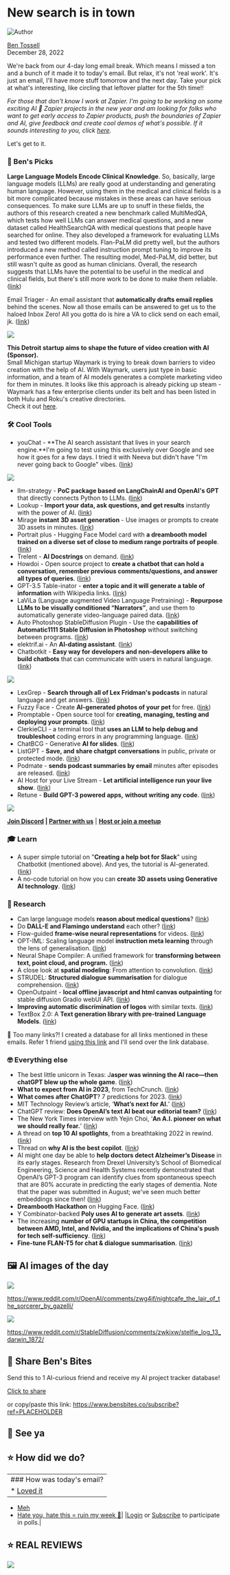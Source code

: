 # New search is in town

![Author](https://media.beehiiv.com/cdn-cgi/image/fit=scale-down,format=auto,onerror=redirect,quality=80/uploads/user/profile_picture/fc858b4d-39e3-4be1-abf4-2b55504e21a2/thumb_uJ4UYake_400x400.jpg)

[Ben Tossell](https://www.twitter.com/bentossell)\
December 28, 2022

We're back from our 4-day long email break. Which means I missed a ton and a bunch of it made it to today's email. But relax, it's not 'real work'. It's just an email, I'll have more stuff tomorrow and the next day. Take your pick at what's interesting, like circling that leftover platter for the 5th time!!

*For those that don't know I work at Zapier. I'm going to be working on some exciting AI 🤝 Zapier projects in the new year and am looking for folks who want to get early access to Zapier products, push the boundaries of Zapier and AI, give feedback and create cool demos of what's possible. If it sounds interesting to you, click [here](https://ai.zapier.app/).*

Let's get to it.

### **🤌 Ben's Picks**

**Large Language Models Encode Clinical Knowledge**. So, basically, large language models (LLMs) are really good at understanding and generating human language. However, using them in the medical and clinical fields is a bit more complicated because mistakes in these areas can have serious consequences. To make sure LLMs are up to snuff in these fields, the authors of this research created a new benchmark called MultiMedQA, which tests how well LLMs can answer medical questions, and a new dataset called HealthSearchQA with medical questions that people have searched for online. They also developed a framework for evaluating LLMs and tested two different models. Flan-PaLM did pretty well, but the authors introduced a new method called instruction prompt tuning to improve its performance even further. The resulting model, Med-PaLM, did better, but still wasn't quite as good as human clinicians. Overall, the research suggests that LLMs have the potential to be useful in the medical and clinical fields, but there's still more work to be done to make them reliable.([link](https://arxiv.org/abs/2212.13138))

Email Triager - An email assistant that **automatically drafts email replies** behind the scenes. Now all those emails can be answered to get us to the haloed Inbox Zero! All you gotta do is hire a VA to click send on each email, jk. ([link](https://www.emailtriager.com/))

![](https://media.beehiiv.com/cdn-cgi/image/fit=scale-down,format=auto,onerror=redirect,quality=80/uploads/asset/file/0b072d94-f66b-42d1-8b74-598ca3aaee82/ezgif.com-gif-maker__43_.gif)

**This Detroit startup aims to shape the future of video creation with AI (Sponsor).**\
Small Michigan startup Waymark is trying to break down barriers to video creation with the help of AI. With Waymark, users just type in basic information, and a team of AI models generates a complete marketing video for them in minutes. It looks like this approach is already picking up steam - Waymark has a few enterprise clients under its belt and has been listed in both Hulu and Roku's creative directories.\
Check it out [here](https://waymark.com/).

### **🛠️ Cool Tools**

- youChat - \*\*The AI search assistant that lives in your search engine.\*\*I'm going to test using this exclusively over Google and see how it goes for a few days. I tried it with Neeva but didn't have "I'm never going back to Google" vibes. ([link](https://you.com/))

![](https://media.beehiiv.com/cdn-cgi/image/fit=scale-down,format=auto,onerror=redirect,quality=80/uploads/asset/file/b696f97f-aece-429e-856f-455f0ec3ed71/1_a2T6vXE2TaffhUpHpkPpgA.gif)

- llm-strategy - **PoC package based on LangChainAI and OpenAI's GPT** that directly connects Python to LLMs. ([link](https://github.com/blackhc/llm-strategy))
- Lookup - **Import your data, ask questions, and get results** instantly with the power of AI. ([link](https://app.uselookup.com/))
- Mirage **instant 3D asset generation** - Use images or prompts to create 3D assets in minutes. ([link](https://app.mirageml.com/?dimension=3d))
- Portrait plus - Hugging Face Model card with **a dreambooth model trained on a diverse set of close to medium range portraits of people**. ([link](https://huggingface.co/wavymulder/portraitplus))
- Trelent - **AI Docstrings** on demand. ([link](https://marketplace.visualstudio.com/items?itemName=Trelent.trelent))
- Howdoi - Open source project to **create a chatbot that can hold a conversation, remember previous comments/questions, and answer all types of queries**. ([link](https://github.com/bborn/howdoi.ai))
- GPT-3.5 Table-inator - **enter a topic and it will generate a table of information** with Wikipedia links. ([link](https://huggingface.co/spaces/JavaFXpert/GPT-3.5-Table-inator))
- LaViLa (Language augmented Video Language Pretraining) - **Repurpose LLMs to be visually conditioned “Narrators”**, and use them to automatically generate video-language paired data. ([link](https://huggingface.co/spaces/nateraw/lavila))
- Auto Photoshop StableDiffusion Plugin - Use the **capabilities of Automatic1111 Stable Diffusion in Photoshop** without switching between programs. ([link](https://github.com/AbdullahAlfaraj/Auto-Photoshop-StableDiffusion-Plugin))
- elektrif.ai - An **AI-dating assistant**. ([link](https://www.elektrif.ai/))
- Chatbotkit - **Easy way for developers and non-developers alike to build chatbots** that can communicate with users in natural language. ([link](https://chatbotkit.com/))

![](https://media.beehiiv.com/cdn-cgi/image/fit=scale-down,format=auto,onerror=redirect,quality=80/uploads/asset/file/5d5d3df4-b9ca-4c35-ac7b-7883b14ce8d8/Fk-I3XRWQAEUl7-.jpeg)

- LexGrep - **Search through all of Lex Fridman's podcasts** in natural language and get answers. ([link](https://theskcd-streamlit-ui-appmain-zo9d84.streamlit.app/))
- Fuzzy Face - Create **AI-generated photos of your pet** for free. ([link](https://www.thefuzzyface.com/))
- Promptable - Open source tool for **creating, managing, testing and deploying your prompts**. ([link](https://promptable.ai/))
- ClerkieCLI - a terminal tool that **uses an LLM to help debug and troubleshoot** coding errors in any programming language. ([link](https://github.com/ishaan-jaff/clerkie-cli))
- ChatBCG - Generative **AI for slides**. ([link](https://www.chatbcg.com/))
- ListGPT - **Save, and share chatgpt conversations** in public, private or protected mode. ([link](https://listgpt.com/))
- Podmate - **sends podcast summaries by email** minutes after episodes are released. ([link](https://podmate.flutterflow.app/))
- AI Host for your Live Stream - **Let artificial intelligence run your live show**. ([link](https://www.livereacting.com/ai-host-for-live-stream))
- Retune - **Build GPT-3 powered apps,** **without writing any code**. ([link](https://retune.so/))

![](https://media.beehiiv.com/cdn-cgi/image/fit=scale-down,format=auto,onerror=redirect,quality=80/uploads/asset/file/da0b1a0f-369c-4a38-b273-0d2c067991bb/hero-center.png)

**[Join Discord](https://discord.gg/qd92NKjDdE) | [Partner with us](https://sponsor.bensbites.co/)** | [**Host or join a meetup**](https://meetups.bensbites.co/)

### **🎓 Learn**

- A super simple tutorial on "**Creating a help bot for Slack**" using Chatbotkit (mentioned above). And yes, the tutorial is AI-generated. ([link](https://chatbotkit.com/tutorials/creating-a-help-bot-for-slack))
- A no-code tutorial on how you can **create 3D assets using Generative AI technology**. ([link](https://twitter.com/angrypenguinPNG/status/1607910436254674948))

### **🔬 Research**

- Can large language models **reason about medical questions**? ([link](https://arxiv.org/abs/2207.08143))
- Do **DALL-E and Flamingo understand** each other? ([link](https://arxiv.org/abs/2212.12249))
- Flow-guided **frame-wise neural representations** for videos. ([link](https://maincold2.github.io/ffnerv/))
- OPT-IML: Scaling language model **instruction meta learning** through the lens of generalisation. ([link](https://arxiv.org/abs/2212.12017))
- Neural Shape Compiler: A unified framework for **transforming between text, point cloud, and program.** ([link](https://tiangeluo.github.io/projectpages/shapecompiler.html))
- A close look at **spatial modeling**: From attention to convolution. ([link](https://arxiv.org/abs/2212.12552))
- STRUDEL: **Structured dialogue summarisation** for dialogue comprehension. ([link](https://arxiv.org/abs/2212.12652))
- OpenOutpaint - **local offline javascript and html canvas outpainting** for stable diffusion Gradio webUI API. ([link](https://github.com/zero01101/openOutpaint-webUI-extension))
- **Improving automatic discrimination of logos** with similar texts. ([link](https://www.amazon.science/blog/improving-automatic-discrimination-of-logos-with-similar-texts))
- TextBox 2.0: A **Text generation library with pre-trained Language Models**. ([link](https://arxiv.org/abs/2212.13005))

👋 Too many links?! I created a database for all links mentioned in these emails. Refer 1 friend [using this link](https://www.bensbites.co/subscribe?ref=PLACEHOLDER) and I'll send over the link database.

### **🤓 Everything else**

- The best little unicorn in Texas: J**asper was winning the AI race—then chatGPT blew up the whole game**. ([link](https://www.theinformation.com/articles/the-best-little-unicorn-in-texas-jasper-was-winning-the-ai-race-then-chatgpt-blew-up-the-whole-game))
- **What to expect from AI in 2023**, from TechCrunch. ([link](https://techcrunch.com/2022/12/26/what-to-expect-from-ai-in-2023/?guccounter=1))
- **What comes after ChatGPT**? 7 predictions for 2023. ([link](https://garymarcus.substack.com/p/what-to-expect-when-youre-expecting))
- MIT Technology Review’s article, ‘**What’s next for AI.**’ ([link](https://www.technologyreview.com/2022/12/23/1065852/whats-next-for-ai/))
- ChatGPT review: **Does OpenAI’s text AI beat our editorial team?** ([link](https://the-decoder.com/chatgpt-review-does-openais-text-ai-beat-our-editorial-team/))
- The New York Times interview with Yejin Choi, ‘**An A.I. pioneer on what we should really fear.**’ ([link](https://www.nytimes.com/interactive/2022/12/26/magazine/yejin-choi-interview.html))
- A thread on **top 10 AI spotlights**, from a breathtaking 2022 in rewind. ([link](https://twitter.com/drjimfan/status/1607746957753057280?s=12\&t=8cOAfVl-4W3oYvp8Q1lrdw))
- Thread on **why AI is the best copilot**. ([link](https://twitter.com/archiolidius/status/1607771942131585025?s=12\&t=8cOAfVl-4W3oYvp8Q1lrdw))
- AI might one day be able to **help doctors detect Alzheimer’s Disease** in its early stages. Research from Drexel University’s School of Biomedical Engineering, Science and Health Systems recently demonstrated that OpenAI’s GPT-3 program can identify clues from spontaneous speech that are 80% accurate in predicting the early stages of dementia. Note that the paper was submitted in August; we've seen much better embeddings since then! ([link](https://www.eurekalert.org/news-releases/975246))
- **Dreambooth Hackathon** on Hugging Face. ([link](https://huggingface.co/dreambooth-hackathon))
- Y Combinator-backed **Poly uses AI to generate art assets**. ([link](https://techcrunch.com/2022/12/27/y-combinator-backed-poly-uses-ai-to-generate-art-assets/))
- The increasing **number of GPU startups in China, the competition between AMD, Intel, and Nvidia, and the implications of China's push for tech self-sufficiency**. ([link](https://www.tomshardware.com/news/ai-and-tech-sovereignity-drive-number-of-gpu-developers-in-china))
- **Fine-tune FLAN-T5 for chat & dialogue summarisation**. ([link](https://www.philschmid.de/fine-tune-flan-t5))

## **🖼 AI images of the day**

![](https://media.beehiiv.com/cdn-cgi/image/fit=scale-down,format=auto,onerror=redirect,quality=80/uploads/asset/file/1fda2d0d-b0e1-43b7-aa63-f936ce73dad6/ovh7sxv74g8a1.jpg)

<https://www.reddit.com/r/OpenAI/comments/zwg4if/nightcafe_the_lair_of_the_sorcerer_by_gazelli/>

![](https://media.beehiiv.com/cdn-cgi/image/fit=scale-down,format=auto,onerror=redirect,quality=80/uploads/asset/file/7a5c39b0-74d5-480e-97a9-eb2f036cc57a/ofecqoqp3h8a1.png)

<https://www.reddit.com/r/StableDiffusion/comments/zwkixw/stelfie_log_13_darwin_1872/>

## **🤗 Share Ben's Bites**

Send this to 1 AI-curious friend and receive my AI project tracker database!

[Click to share](https://www.bensbites.co/subscribe?ref=PLACEHOLDER)

or copy/paste this link: https://www.bensbites.co/subscribe?ref=PLACEHOLDER

## **👋 See ya**

## **⭐️ How did we do?**

||
|:---|
|### How was today's email?|
|\* [Loved it](https://www.bensbites.co/login)

- [Meh](https://www.bensbites.co/login)
- [Hate you, hate this = ruin my week 🥹](https://www.bensbites.co/login)|
  |[Login](https://www.bensbites.co/login) or [Subscribe](https://www.bensbites.co/subscribe) to participate in polls.|

## **⭐️ REAL** REVIEWS

![](https://media.beehiiv.com/cdn-cgi/image/fit=scale-down,format=auto,onerror=redirect,quality=80/uploads/asset/file/c8a91ecd-5477-493e-bb9d-9ed8f04bde24/Screenshot_2022-12-13_at_14.55.58.png)
